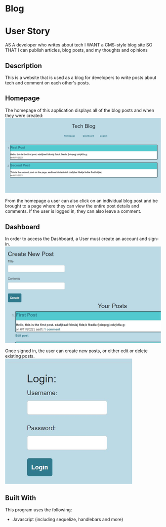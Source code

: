 # Blog

# User Story
AS A developer who writes about tech
I WANT a CMS-style blog site
SO THAT I can publish articles, blog posts, and my thoughts and opinions


## Description
This is a website that is used as a blog for developers to write posts about tech and comment on each other's posts.

## Homepage
The homepage of this application displays all of the blog posts and when they were created:
![homepage screenshot](./assets/homepage.jpg)

From the homepage a user can also click on an individual blog post and be brought to a page where they can view the entire post details and comments. If the user is logged in, they can also leave a comment.

## Dashboard
In order to access the Dashboard, a User must create an account and sign-in. 
![dashboard screenshot](./assets/Dashboard.jpg)

Once signed in, the user can create new posts, or either edit or delete existing posts. 
![login screenshot](./assets/login.jpg)

## Built With
This program uses the following:
* Javascript (including sequelize, handlebars and more)

